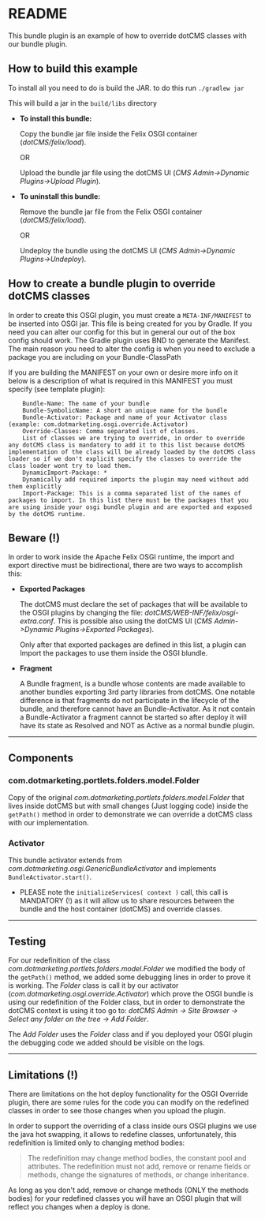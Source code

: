 # README

This bundle plugin is an example of how to override dotCMS classes with our bundle plugin.

## How to build this example

To install all you need to do is build the JAR. to do this run
`./gradlew jar`

This will build a jar in the `build/libs` directory

* **To install this bundle:**

    Copy the bundle jar file inside the Felix OSGI container (*dotCMS/felix/load*).
        
    OR
        
    Upload the bundle jar file using the dotCMS UI (*CMS Admin->Dynamic Plugins->Upload Plugin*).

* **To uninstall this bundle:**
    
    Remove the bundle jar file from the Felix OSGI container (*dotCMS/felix/load*).

    OR

    Undeploy the bundle using the dotCMS UI (*CMS Admin->Dynamic Plugins->Undeploy*).

## How to create a bundle plugin to override dotCMS classes

In order to create this OSGI plugin, you must create a `META-INF/MANIFEST` to be inserted into OSGI jar.
This file is being created for you by Gradle. If you need you can alter our config for this but in general our out of the box config should work.
The Gradle plugin uses BND to generate the Manifest. The main reason you need to alter the config is when you need to exclude a package you are including on your Bundle-ClassPath

If you are building the MANIFEST on your own or desire more info on it below is a description of what is required in this MANIFEST you must specify (see template plugin):

```
    Bundle-Name: The name of your bundle
    Bundle-SymbolicName: A short an unique name for the bundle
    Bundle-Activator: Package and name of your Activator class (example: com.dotmarketing.osgi.override.Activator)
    Override-Classes: Comma separated list of classes.
    List of classes we are trying to override, in order to override any dotCMS class is mandatory to add it to this list because dotCMS implementation of the class will be already loaded by the dotCMS class loader so if we don't explicit specify the classes to override the class loader wont try to load them.
    DynamicImport-Package: *
    Dynamically add required imports the plugin may need without add them explicitly
    Import-Package: This is a comma separated list of the names of packages to import. In this list there must be the packages that you are using inside your osgi bundle plugin and are exported and exposed by the dotCMS runtime.
```

## Beware (!)

In order to work inside the Apache Felix OSGI runtime, the import and export directive must be bidirectional, there are two ways to accomplish this:

* **Exported Packages**

    The dotCMS must declare the set of packages that will be available to the OSGI plugins by changing the file: *dotCMS/WEB-INF/felix/osgi-extra.conf*.
This is possible also using the dotCMS UI (*CMS Admin->Dynamic Plugins->Exported Packages*).

    Only after that exported packages are defined in this list, a plugin can Import the packages to use them inside the OSGI blundle.
    
* **Fragment**

    A Bundle fragment, is a bundle whose contents are made available to another bundles exporting 3rd party libraries from dotCMS.
One notable difference is that fragments do not participate in the lifecycle of the bundle, and therefore cannot have an Bundle-Activator.
As it not contain a Bundle-Activator a fragment cannot be started so after deploy it will have its state as Resolved and NOT as Active as a normal bundle plugin.

---
## Components

### com.dotmarketing.portlets.folders.model.Folder

Copy of the original *com.dotmarketing.portlets.folders.model.Folder* that lives inside dotCMS but with small changes (Just logging code) inside the `getPath()` method in order to demonstrate we can override a dotCMS class with our implementation.

### Activator

This bundle activator extends from *com.dotmarketing.osgi.GenericBundleActivator* and implements `BundleActivator.start()`.

* PLEASE note the `initializeServices( context )` call, this call is MANDATORY (!) as it will allow us to share resources between the bundle and the host container (dotCMS) and override classes.

---
## Testing

For our redefinition of the class *com.dotmarketing.portlets.folders.model.Folder* we modified the body of the `getPath()` method, we added some debugging lines in order to prove it is working.
The *Folder* class is call it by our activator (*com.dotmarketing.osgi.override.Activator*) which prove the OSGI bundle is using our redefinition of the Folder class, but in order to demonstrate the dotCMS context is using it too go to:
*dotCMS Admin -> Site Browser -> Select any folder on the tree -> Add Folder*.

The *Add Folder* uses the *Folder* class and if you deployed your OSGI plugin the debugging code we added should be visible on the logs.

---

## Limitations (!)

There are limitations on the hot deploy functionality for the OSGI Override plugin, there are some rules for the code you can modify on the redefined classes in order to see those changes when you upload the plugin.

In order to support the overriding of a class inside ours OSGI plugins we use the java hot swapping, it allows to redefine classes, unfortunately, this redefinition is limited only to changing method bodies:

> The redefinition may change method bodies, the constant pool and attributes. The redefinition must not add, remove or rename fields or methods, change the signatures of methods, or change inheritance.

As long as you don't add, remove or change methods (ONLY the methods bodies) for your redefined classes you will have an OSGI plugin that will reflect you changes when a deploy is done.